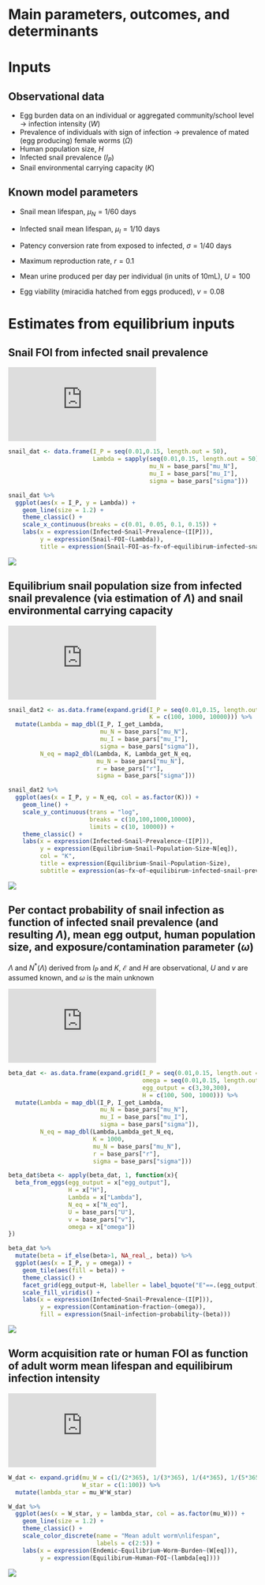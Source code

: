 Main parameters, outcomes, and determinants
================

Inputs
======

Observational data
------------------

-   Egg burden data on an individual or aggregated community/school level → infection intensity (*W*)
-   Prevalence of individuals with sign of infection → prevalence of mated (egg producing) female worms (*Ω*)
-   Human population size, *H*
-   Infected snail prevalence (*I*<sub>*P*</sub>)
-   Snail environmental carrying capacity (*K*)

Known model parameters
----------------------

-   Snail mean lifespan, *μ*<sub>*N*</sub> = 1/60 days
-   Infected snail mean lifespan, *μ*<sub>*I*</sub> = 1/10 days
-   Patency conversion rate from exposed to infected, *σ* = 1/40 days
-   Maximum reproduction rate, *r* = 0.1

-   Mean urine produced per day per individual (in units of 10mL), *U* = 100
-   Egg viability (miracidia hatched from eggs produced), *v* = 0.08

Estimates from equilibrium inputs
=================================

Snail FOI from infected snail prevalence
----------------------------------------

![](http://latex.codecogs.com/gif.latex?%5CLambda%3D%5Cfrac%7B%5Cmu_I(%5Cmu_N+%5Csigma)%7D%7B%5Cfrac%7B%5Csigma%7D%7BI_P%7D-%5Cmu_I-%5Csigma%7D)

``` r
snail_dat <- data.frame(I_P = seq(0.01,0.15, length.out = 50),
                        Lambda = sapply(seq(0.01,0.15, length.out = 50), I_get_Lambda,
                                        mu_N = base_pars["mu_N"],
                                        mu_I = base_pars["mu_I"],
                                        sigma = base_pars["sigma"]))

snail_dat %>% 
  ggplot(aes(x = I_P, y = Lambda)) +
    geom_line(size = 1.2) +
    theme_classic() +
    scale_x_continuous(breaks = c(0.01, 0.05, 0.1, 0.15)) +
    labs(x = expression(Infected~Snail~Prevalence~(I[P])),
         y = expression(Snail~FOI~(Lambda)),
         title = expression(Snail~FOI~as~fx~of~equilibirum~infected~snail~prevalence~I[P]))
```

![](Parameter_estimates_from_observed_inputs_assuming_equilibirum_conditions_files/figure-markdown_github/Lambda_from_Ip-1.png)

Equilibrium snail population size from infected snail prevalence (via estimation of *Λ*) and snail environmental carrying capacity
----------------------------------------------------------------------------------------------------------------------------------

![](http://latex.codecogs.com/gif.latex?N%5E*(%5CLambda)%3DK%5CBig(1-%5Cfrac%7B%5Cmu_N+%5CLambda%7D%7Br%5Cbig(1+%5Cfrac%7B%5CLambda%7D%7B%5Cmu_N+%5Csigma%7D%5Cbig)%7D%5CBig))

``` r
snail_dat2 <- as.data.frame(expand.grid(I_P = seq(0.01,0.15, length.out = 50),
                                        K = c(100, 1000, 10000))) %>% 
  mutate(Lambda = map_dbl(I_P, I_get_Lambda,
                          mu_N = base_pars["mu_N"],
                          mu_I = base_pars["mu_I"],
                          sigma = base_pars["sigma"]),
         N_eq = map2_dbl(Lambda, K, Lambda_get_N_eq,
                         mu_N = base_pars["mu_N"],
                         r = base_pars["r"],
                         sigma = base_pars["sigma"]))

snail_dat2 %>% 
  ggplot(aes(x = I_P, y = N_eq, col = as.factor(K))) +
    geom_line() +
    scale_y_continuous(trans = "log",
                       breaks = c(10,100,1000,10000),
                       limits = c(10, 10000)) +
    theme_classic() +
    labs(x = expression(Infected~Snail~Prevalence~(I[P])),
         y = expression(Equilibrium~Snail~Population~Size~N[eq]),
         col = "K",
         title = expression(Equilibrium~Snail~Population~Size),
         subtitle = expression(as~fx~of~equilibirum~infected~snail~prevalence~(I[P])~and~carrying~capacity~(K)))
```

![](Parameter_estimates_from_observed_inputs_assuming_equilibirum_conditions_files/figure-markdown_github/n_eq_from_lambda-1.png)

Per contact probability of snail infection as function of infected snail prevalence (and resulting *Λ*), mean egg output, human population size, and exposure/contamination parameter (*ω*)
-------------------------------------------------------------------------------------------------------------------------------------------------------------------------------------------

*Λ* and *N*<sup>\*</sup>(*Λ*) derived from *I*<sub>*P*</sub> and *K*, ℰ and *H* are observational, *U* and *v* are assumed known, and *ω* is the main unknown

![](http://latex.codecogs.com/gif.latex?%5Cbeta%3D%5Cfrac%7B%5CLambda%20N%5E*(%5CLambda)%7D%7B%5Cmathcal%7BE%7DHUv%5Comega%7D%3D%5CLambda%20K%5CBig(1-%5Cfrac%7B%5Cmu_N+%5CLambda%7D%7Br%5Cbig(1+%5Cfrac%7B%5CLambda%7D%7B%5Cmu_N+%5Csigma%7D%5Cbig)%7D%5CBig))

``` r
beta_dat <- as.data.frame(expand.grid(I_P = seq(0.01,0.15, length.out = 15),
                                      omega = seq(0.01,0.15, length.out = 15),
                                      egg_output = c(3,30,300),
                                      H = c(100, 500, 1000))) %>% 
  mutate(Lambda = map_dbl(I_P, I_get_Lambda,
                          mu_N = base_pars["mu_N"],
                          mu_I = base_pars["mu_I"],
                          sigma = base_pars["sigma"]),
         N_eq = map_dbl(Lambda,Lambda_get_N_eq,
                        K = 1000,
                        mu_N = base_pars["mu_N"],
                        r = base_pars["r"],
                        sigma = base_pars["sigma"]))

beta_dat$beta <- apply(beta_dat, 1, function(x){
  beta_from_eggs(egg_output = x["egg_output"],
                 H = x["H"],
                 Lambda = x["Lambda"],
                 N_eq = x["N_eq"],
                 U = base_pars["U"],
                 v = base_pars["v"],
                 omega = x["omega"])
})

beta_dat %>% 
  mutate(beta = if_else(beta>1, NA_real_, beta)) %>% 
  ggplot(aes(x = I_P, y = omega)) +
    geom_tile(aes(fill = beta)) +
    theme_classic() +
    facet_grid(egg_output~H, labeller = label_bquote("E"==.(egg_output), "H"==.(H))) +
    scale_fill_viridis() +
    labs(x = expression(Infected~Snail~Prevalence~(I[P])),
         y = expression(Contamination~fraction~(omega)),
         fill = expression(Snail~infection~probability~(beta)))
```

![](Parameter_estimates_from_observed_inputs_assuming_equilibirum_conditions_files/figure-markdown_github/beta_from_omega_Ip-1.png)

Worm acquisition rate or human FOI as function of adult worm mean lifespan and equilibirum infection intensity
--------------------------------------------------------------------------------------------------------------

![](http://latex.codecogs.com/gif.latex?%5Clambda%5E*%3D%5Cmu_W%20W%5E*)

``` r
W_dat <- expand.grid(mu_W = c(1/(2*365), 1/(3*365), 1/(4*365), 1/(5*365)),
                     W_star = c(1:100)) %>% 
  mutate(lambda_star = mu_W*W_star)

W_dat %>% 
  ggplot(aes(x = W_star, y = lambda_star, col = as.factor(mu_W))) +
    geom_line(size = 1.2) +
    theme_classic() +
    scale_color_discrete(name = "Mean adult worm\nlifespan",
                         labels = c(2:5)) +
    labs(x = expression(Endemic~Equilibrium~Worm~Burden~(W[eq])),
         y = expression(Equilibirum~Human~FOI~(lambda[eq])))
```

![](Parameter_estimates_from_observed_inputs_assuming_equilibirum_conditions_files/figure-markdown_github/lambda_from_w_mu_w-1.png)
